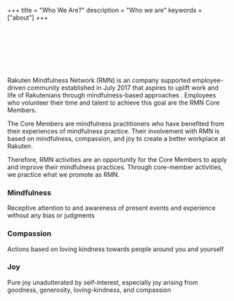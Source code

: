 +++
title = "Who We Are?"
description = "Who we are"
keywords = ["about"]
+++

<div class="jumbotron-about">
   <div class="container">
        <h1 class="text-center" style="color: white">Who We Are?</h1>
    </div>         
</div>
<br />
<br />
Rakuten Mindfulness Network (RMN) is an company supported employee-driven community established in July 2017 that aspires to uplift work and life of Rakutenians through mindfulness-based approaches . Employees who volunteer their time and talent to achieve this goal are the RMN Core Members. 

The Core Members are mindfulness practitioners who have benefited from their experiences of mindfulness practice. Their involvement with RMN is based on mindfulness, compassion, and joy to create a better workplace at Rakuten.

Therefore, RMN activities are an opportunity for the Core Members to apply and improve their mindfulness practices. Through core-member activities, we practice what we promote as RMN.

<div class="row">
  <div class="col-sm-4">
    <div class="card">
      <div class="card-body">
        <h3 class="card-title bg-info text-center">Mindfulness</h3>
        <p class="card-text">Receptive attention to and awareness of present events and experience without any bias or judgments</p>
      </div>
    </div>
  </div>
  <div class="col-sm-4">
    <div class="card">
      <div class="card-body">
        <h3 class="card-title bg-info text-center">Compassion</h3>
        <p class="card-text">Actions based on loving kindness towards people around you and yourself </p>
      </div>
    </div>
  </div>
  <div class="col-sm-4">
    <div class="card">
      <div class="card-body">
        <h3 class="card-title bg-info text-center">Joy</h3>
        <p class="card-text">Pure joy unadulterated by self-interest, especially joy arising from goodness, generosity, loving-kindness, and compassion</p>
      </div>
    </div>
  </div>
</div>







